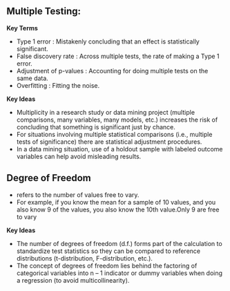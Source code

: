 ## Multiple Testing:

**Key Terms**
- Type 1 error : Mistakenly concluding that an effect is statistically significant.
- False discovery rate : Across multiple tests, the rate of making a Type 1 error.
- Adjustment of p-values : Accounting for doing multiple tests on the same data.
- Overfitting : Fitting the noise.


**Key Ideas**

- Multiplicity in a research study or data mining project (multiple comparisons, many variables, many models, etc.) increases the risk of concluding that something is significant just by chance.
- For situations involving multiple statistical comparisons (i.e., multiple tests of significance) there are statistical adjustment procedures.
- In a data mining situation, use of a holdout sample with labeled outcome variables can help avoid misleading results.

## Degree of Freedom
- refers to the number of values free to vary. 
- For example, if you know the mean for a sample of 10 values, and you also know 9 of the values, you also know the 10th value.Only 9 are free to vary


**Key Ideas**
- The number of degrees of freedom (d.f.) forms part of the calculation to standardize test statistics so they can be compared 
to reference distributions (t-distribution, F-distribution, etc.).
- The concept of degrees of freedom lies behind the factoring of categorical variables into n – 1 indicator or dummy variables 
when doing a regression (to avoid multicollinearity).

